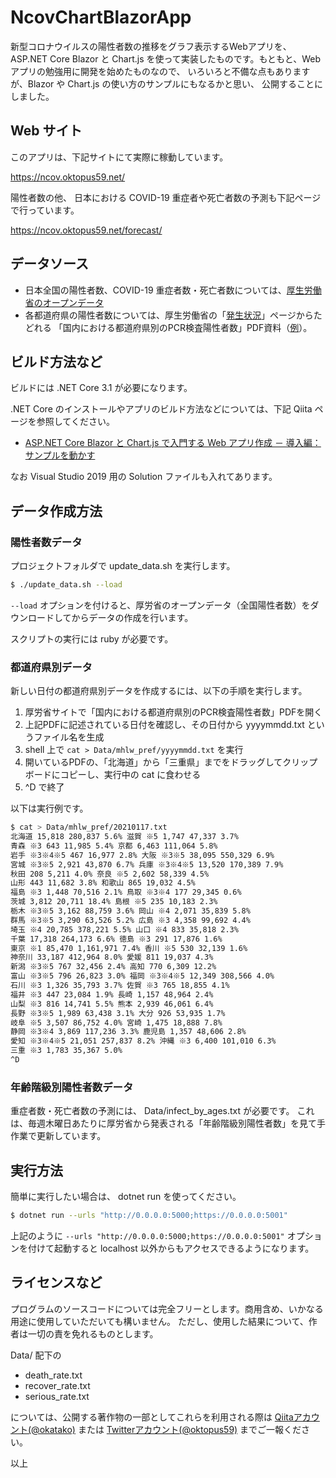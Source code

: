 ﻿# NcovChartBlazorApp
新型コロナウイルスの陽性者数の推移をグラフ表示するWebアプリを、 ASP.NET Core Blazor と
Chart.js を使って実装したものです。もともと、Web アプリの勉強用に開発を始めたものなので、
いろいろと不備な点もありますが、Blazor や Chart.js の使い方のサンプルにもなるかと思い、
公開することにしました。

## Web サイト
このアプリは、下記サイトにて実際に稼動しています。

https://ncov.oktopus59.net/

陽性者数の他、 日本における COVID-19 重症者や死亡者数の予測も下記ページで行っています。

https://ncov.oktopus59.net/forecast/

## データソース
- 日本全国の陽性者数、COVID-19 重症者数・死亡者数については、[厚生労働省のオープンデータ](https://www.mhlw.go.jp/stf/covid-19/open-data.html)
- 各都道府県の陽性者数については、厚生労働省の「[発生状況](https://www.mhlw.go.jp/stf/seisakunitsuite/bunya/0000121431_00086.html)」ページからたどれる
「国内における都道府県別のPCR検査陽性者数」PDF資料（[例](https://www.mhlw.go.jp/content/10906000/000721149.pdf)）。

## ビルド方法など
ビルドには .NET Core 3.1 が必要になります。

.NET Core のインストールやアプリのビルド方法などについては、下記 Qiita ページを参照してください。

- [ASP.NET Core Blazor と Chart.js で入門する Web アプリ作成 － 導入編：サンプルを動かす](https://qiita.com/okatako/items/171f05dfc36d6b27769d)

なお Visual Studio 2019 用の Solution ファイルも入れてあります。

## データ作成方法

### 陽性者数データ
プロジェクトフォルダで update_data.sh を実行します。

```sh
$ ./update_data.sh --load
```

`--load` オプションを付けると、厚労省のオープンデータ（全国陽性者数）をダウンロードしてからデータの作成を行います。

スクリプトの実行には ruby が必要です。

### 都道府県別データ
新しい日付の都道府県別データを作成するには、以下の手順を実行します。
1. 厚労省サイトで「国内における都道府県別のPCR検査陽性者数」PDFを開く
2. 上記PDFに記述されている日付を確認し、その日付から yyyymmdd.txt というファイル名を生成
3. shell 上で `cat > Data/mhlw_pref/yyyymmdd.txt` を実行
3. 開いているPDFの、「北海道」から「三重県」までをドラッグしてクリップボードにコピーし、実行中の cat に食わせる
4. ^D で終了

以下は実行例です。
```sh
$ cat > Data/mhlw_pref/20210117.txt
北海道 15,818 280,837 5.6% 滋賀 ※5 1,747 47,337 3.7%
青森 ※3 643 11,985 5.4% 京都 6,463 111,064 5.8%
岩手 ※3※4※5 467 16,977 2.8% 大阪 ※3※5 38,095 550,329 6.9%
宮城 ※3※5 2,921 43,870 6.7% 兵庫 ※3※4※5 13,520 170,389 7.9%
秋田 208 5,211 4.0% 奈良 ※5 2,602 58,339 4.5%
山形 443 11,682 3.8% 和歌山 865 19,032 4.5%
福島 ※3 1,448 70,516 2.1% 鳥取 ※3※4 177 29,345 0.6%
茨城 3,812 20,711 18.4% 島根 ※5 235 10,183 2.3%
栃木 ※3※5 3,162 88,759 3.6% 岡山 ※4 2,071 35,839 5.8%
群馬 ※3※5 3,290 63,526 5.2% 広島 ※3 4,358 99,692 4.4%
埼玉 ※4 20,785 378,221 5.5% 山口 ※4 833 35,818 2.3%
千葉 17,318 264,173 6.6% 徳島 ※3 291 17,876 1.6%
東京 ※1 85,470 1,161,971 7.4% 香川 ※5 530 32,139 1.6%
神奈川 33,187 412,964 8.0% 愛媛 811 19,037 4.3%
新潟 ※3※5 767 32,456 2.4% 高知 770 6,309 12.2%
富山 ※3※5 796 26,823 3.0% 福岡 ※3※4※5 12,349 308,566 4.0%
石川 ※3 1,326 35,793 3.7% 佐賀 ※3 765 18,855 4.1%
福井 ※3 447 23,084 1.9% 長崎 1,157 48,964 2.4%
山梨 ※3 816 14,741 5.5% 熊本 2,939 46,061 6.4%
長野 ※3※5 1,989 63,438 3.1% 大分 926 53,935 1.7%
岐阜 ※5 3,507 86,752 4.0% 宮崎 1,475 18,888 7.8%
静岡 ※3※4 3,869 117,236 3.3% 鹿児島 1,357 48,606 2.8%
愛知 ※3※4※5 21,051 257,837 8.2% 沖縄 ※3 6,400 101,010 6.3%
三重 ※3 1,783 35,367 5.0%
^D
```

### 年齢階級別陽性者数データ
重症者数・死亡者数の予測には、 Data/infect_by_ages.txt が必要です。
これは、毎週木曜日あたりに厚労省から発表される「年齢階級別陽性者数」を見て手作業で更新しています。

## 実行方法
簡単に実行したい場合は、 dotnet run を使ってください。

```sh
$ dotnet run --urls "http://0.0.0.0:5000;https://0.0.0.0:5001"
```

上記のように `--urls "http://0.0.0.0:5000;https://0.0.0.0:5001"` オプションを付けて起動すると
localhost 以外からもアクセスできるようになります。

## ライセンスなど
プログラムのソースコードについては完全フリーとします。商用含め、いかなる用途に使用していただいても構いません。
ただし、使用した結果について、作者は一切の責を免れるものとします。

Data/ 配下の

- death_rate.txt
- recover_rate.txt
- serious_rate.txt

については、公開する著作物の一部としてこれらを利用される際は
[Qiitaアカウント(@okatako)](https://qiita.com/okatako)
または [Twitterアカウント(@oktopus59)](https://twitter.com/oktopus59) までご一報ください。

以上

